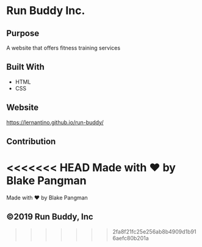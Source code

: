# Run Buddy Inc.

## Purpose
A website that offers fitness training services

## Built With
* HTML
* CSS

## Website
https://lernantino.github.io/run-buddy/

## Contribution
<<<<<<< HEAD
Made with ❤️ by Blake Pangman
=======
Made with ❤️ by Blake Pangman

## ©️2019 Run Buddy, Inc
>>>>>>> 2fa8f21fc25e256ab8b4909d1b916aefc80b201a
